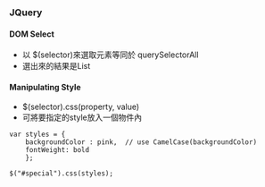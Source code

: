 ### JQuery
#### DOM Select 
* 以 $(selector)來選取元素等同於 querySelectorAll
* 選出來的結果是List

#### Manipulating Style
* $(selector).css(property, value)
* 可將要指定的style放入一個物件內
```
var styles = {
    backgroundColor : pink,  // use CamelCase(backgroundColor) 
    fontWeight: bold        
    };

$("#special").css(styles);
```